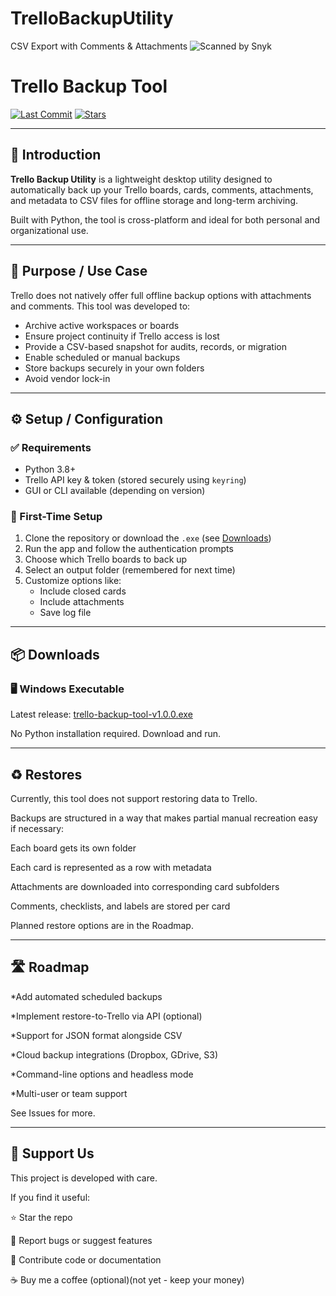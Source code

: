 # TrelloBackupUtility
CSV Export with Comments &amp; Attachments
![Scanned by Snyk](https://img.shields.io/badge/Snyk-Scanned-brightgreen?logo=snyk)

# Trello Backup Tool

[![Last Commit](https://img.shields.io/github/last-commit/lofiware/TrelloBackupUtility)](https://github.com/lofiware/TrelloBackupUtility)
[![Stars](https://img.shields.io/github/stars/lofiware/TrelloBackupUtility?style=social)](https://github.com/lofiware/TrelloBackupUtility/stargazers)

---

## 🧭 Introduction

**Trello Backup Utility** is a lightweight desktop utility designed to automatically back up your Trello boards, cards, comments, attachments, and metadata to CSV files for offline storage and long-term archiving.

Built with Python, the tool is cross-platform and ideal for both personal and organizational use.

---

## 🎯 Purpose / Use Case

Trello does not natively offer full offline backup options with attachments and comments. This tool was developed to:

- Archive active workspaces or boards
- Ensure project continuity if Trello access is lost
- Provide a CSV-based snapshot for audits, records, or migration
- Enable scheduled or manual backups
- Store backups securely in your own folders
- Avoid vendor lock-in

---

## ⚙️ Setup / Configuration

### ✅ Requirements
- Python 3.8+
- Trello API key & token (stored securely using `keyring`)
- GUI or CLI available (depending on version)

### 🔧 First-Time Setup
1. Clone the repository or download the `.exe` (see [Downloads](https://github.com/lofiware/TrelloBackupUtility/releases))
2. Run the app and follow the authentication prompts
3. Choose which Trello boards to back up
4. Select an output folder (remembered for next time)
5. Customize options like:
   - Include closed cards
   - Include attachments
   - Save log file

---

## 📦 Downloads

### 🖥️ Windows Executable
Latest release: [trello-backup-tool-v1.0.0.exe](https://github.com/lofiware/TrelloBackupUtility/releases)

No Python installation required. Download and run.

---

## ♻️ Restores
Currently, this tool does not support restoring data to Trello.

Backups are structured in a way that makes partial manual recreation easy if necessary:

Each board gets its own folder

Each card is represented as a row with metadata

Attachments are downloaded into corresponding card subfolders

Comments, checklists, and labels are stored per card

Planned restore options are in the Roadmap.

---

## 🛣️ Roadmap
*Add automated scheduled backups

*Implement restore-to-Trello via API (optional)

*Support for JSON format alongside CSV

*Cloud backup integrations (Dropbox, GDrive, S3)

*Command-line options and headless mode

*Multi-user or team support

See Issues for more.

---

## 💖 Support Us
This project is developed with care.

If you find it useful:

⭐ Star the repo

🐛 Report bugs or suggest features

🤝 Contribute code or documentation

☕ Buy me a coffee (optional)(not yet - keep your money)
